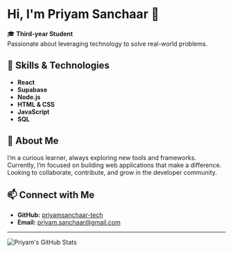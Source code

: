 # Hi, I'm Priyam Sanchaar 👋

🎓 **Third-year Student**  
Passionate about leveraging technology to solve real-world problems.

## 🚀 Skills & Technologies

- **React**
- **Supabase**
- **Node.js**
- **HTML & CSS**
- **JavaScript**
- **SQL**

## 🌱 About Me

I’m a curious learner, always exploring new tools and frameworks. Currently, I’m focused on building web applications that make a difference.  
Looking to collaborate, contribute, and grow in the developer community.

## 📫 Connect with Me

- **GitHub:** [priyamsanchaar-tech](https://github.com/priyamsanchaar-tech)
- **Email:** priyam.sanchaar@gmail.com

---

![Priyam's GitHub Stats](https://github-readme-stats.vercel.app/api?username=priyamsanchaar-tech&show_icons=true&theme=radical)
